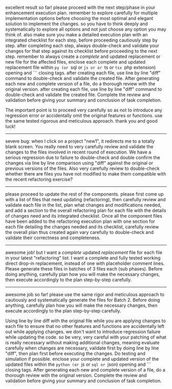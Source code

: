 excellent result so far! please proceed with the next step/phase in your enhancement execution plan. remember to explore carefully for multiple implementation options before choosing the most optimal and elegant solution to implement the changes. so you have to think deeply and systematically to explore all options and not just choose any option you may think of. also make sure you make a detailed execution plan with an integrated checklist for each step, before proceeding cautiously step by step. after completing each step, always double-check and validate your changes for that step against its checklist before proceeding to the next step. remember to always create a *complete* and updated replacement or new file for the affected files, enclose each complete and updated replacement file within ```py (or ```sql or ```js or or ```ts or ```tsx ```php extension) opening and ``` closing tags. after creating each file, use line by line "diff" command to double-check and validate the created file. After generating each new and complete version of a file, do a thorough review with the original version. after creating each file, use line by line "diff" command to double-check and validate the created file. Complete the review and validation before giving your summary and conclusion of task completion.

The important point is to proceed very carefully so as not to introduce any regression error or accidentally omit the original features or functions. use the same tested rigorous and meticulous approach. thank you and good luck!

---
severe bug: when I click on a project "new1", it redirects me to a totally blank screen. You really need to very carefully review and validate the changes to the files involved in recent round of execution. We have a serious regression due to failure to double-check and double confirm the changes via line by line comparison using "diff" against the original or previous versions of the files. Also very carefully review to double-check whether there are files you have not modified to make them compatible with the recent refactoring exercise?

---
please proceed to update the rest of the components. please first come up with a list of files that need updating (refactoring), then carefully review and validate each file in the list, plan what changes and modifications needed, and add a section to the overall refactoring plan for each file with the details of changes need and its integrated checklist. Once all the component files have been added to the refactoring execution plan with one section for each file detailing the changes needed and its checklist, carefully review the overall plan thus created again vary carefully to double-check and validate their correctness and completeness.

---
awesome job! but I want a *complete* updated *replacement* file for each file in your latest "refactoring" list. I want a complete and fully tested working direct drop-in replacement, instead of one with placeholder comment lines. Please generate these files in batches of 3 files each (sub phases). Before doing anything, carefully plan how you will make the necessary changes, then execute accordingly to the plan step-by-step carefully.

---
awesome job so far! please use the same rigor and meticulous approach to cautiously and systematically generate the files for Batch 2. Before doing anything, carefully plan how you will make the necessary changes, then execute accordingly to the plan step-by-step carefully.

Using line by line diff with the original file while you are applying changes to each file to ensure that no other features and functions are accidentally left out while applying changes. we don't want to introduce regression failure while updating the code. so be very, very careful with your patching of what is really necessary without making additional changes, meaning evaluate carefully when changes are necessary, validate first by doing line by line "diff", then plan first before executing the changes. Do testing and simulation if possible. enclose your complete and updated version of the updated files within the ```python (or ```js or ```sql or ```json) opening and ``` closing tags. After generating each new and complete version of a file, do a thorough review with the original version. Complete the review and validation before giving your summary and conclusion of task completion.

